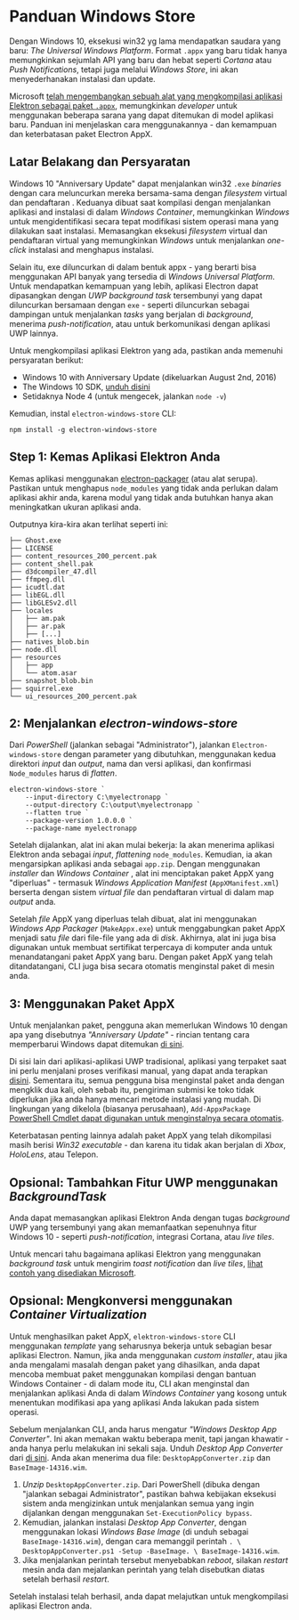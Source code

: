 # Panduan Windows Store

Dengan Windows 10, eksekusi win32 yg lama mendapatkan saudara yang baru: *The
Universal Windows Platform*. Format `.appx` yang baru tidak hanya memungkinkan
sejumlah API yang baru dan hebat seperti *Cortana* atau *Push Notifications*,
tetapi juga melalui *Windows Store*, ini akan menyederhanakan instalasi dan update.

Microsoft [telah mengembangkan sebuah alat yang mengkompilasi aplikasi Elektron sebagai paket `.appx`][electron-windows-store], memungkinkan *developer* untuk menggunakan beberapa
sarana yang dapat ditemukan di model aplikasi baru. Panduan ini menjelaskan cara
menggunakannya - dan kemampuan dan keterbatasan paket Electron AppX.

## Latar Belakang dan Persyaratan

Windows 10 "Anniversary Update" dapat menjalankan win32 `.exe` *binaries* dengan cara
meluncurkan mereka bersama-sama dengan *filesystem* virtual dan pendaftaran . Keduanya
dibuat saat kompilasi dengan menjalankan aplikasi and instalasi di dalam *Windows
Container*, memungkinkan *Windows* untuk mengidentifikasi secara tepat modifikasi
sistem operasi mana yang dilakukan saat instalasi. Memasangkan eksekusi
*filesystem* virtual dan pendaftaran virtual yang memungkinkan *Windows* untuk
menjalankan *one-click* instalasi and menghapus instalasi.

Selain itu, exe diluncurkan di dalam bentuk appx - yang berarti bisa menggunakan
API banyak yang tersedia di *Windows Universal Platform*. Untuk mendapatkan
kemampuan yang lebih, aplikasi Electron dapat dipasangkan dengan *UWP background task*
tersembunyi yang dapat diluncurkan bersamaan dengan `exe` - seperti diluncurkan
sebagai dampingan untuk menjalankan *tasks* yang berjalan di *background*,
menerima *push-notification*, atau untuk berkomunikasi dengan aplikasi UWP lainnya.

Untuk mengkompilasi aplikasi Elektron yang ada, pastikan anda memenuhi
persyaratan berikut:

* Windows 10 with Anniversary Update (dikeluarkan August 2nd, 2016)
* The Windows 10 SDK, [unduh disini][windows-sdk]
* Setidaknya Node 4 (untuk mengecek, jalankan `node -v`)


Kemudian, instal `electron-windows-store` CLI:

```
npm install -g electron-windows-store
```

## Step 1:  Kemas Aplikasi Elektron Anda

Kemas aplikasi menggunakan [electron-packager][electron-packager] (atau alat serupa).
Pastikan untuk menghapus `node_modules` yang tidak anda perlukan dalam aplikasi akhir
anda, karena modul yang tidak anda butuhkan hanya akan meningkatkan ukuran aplikasi anda.

Outputnya kira-kira akan terlihat seperti ini:
```
├── Ghost.exe
├── LICENSE
├── content_resources_200_percent.pak
├── content_shell.pak
├── d3dcompiler_47.dll
├── ffmpeg.dll
├── icudtl.dat
├── libEGL.dll
├── libGLESv2.dll
├── locales
│   ├── am.pak
│   ├── ar.pak
│   ├── [...]
├── natives_blob.bin
├── node.dll
├── resources
│   ├── app
│   └── atom.asar
├── snapshot_blob.bin
├── squirrel.exe
└── ui_resources_200_percent.pak
```


## 2: Menjalankan *electron-windows-store*

Dari *PowerShell* (jalankan sebagai "Administrator"), jalankan
`Electron-windows-store` dengan parameter yang dibutuhkan, menggunakan kedua
direktori *input* dan *output*, nama dan versi aplikasi, dan konfirmasi
`Node_modules` harus di *flatten*.

```
electron-windows-store `
    --input-directory C:\myelectronapp `
    --output-directory C:\output\myelectronapp `
    --flatten true `
    --package-version 1.0.0.0 `
    --package-name myelectronapp
```

Setelah dijalankan, alat ini akan mulai bekerja: Ia akan menerima aplikasi Elektron
anda sebagai *input*, *flattening* `node_modules`. Kemudian, ia akan mengarsipkan
aplikasi anda sebagai `app.zip`. Dengan menggunakan *installer* dan *Windows Container*
, alat ini menciptakan paket AppX yang "diperluas" - termasuk *Windows Application
Manifest* (`AppXManifest.xml`) berserta dengan sistem *virtual file* dan pendaftaran
virtual di dalam map *output* anda.


Setelah *file* AppX yang diperluas telah dibuat, alat ini menggunakan
*Windows App Packager* (`MakeAppx.exe`) untuk menggabungkan paket AppX menjadi satu
*file* dari file-file yang ada di *disk*. Akhirnya, alat ini juga bisa digunakan
untuk membuat sertifikat terpercaya di komputer anda untuk menandatangani paket
AppX yang baru. Dengan paket AppX yang telah ditandatangani, CLI juga bisa
secara otomatis menginstal paket di mesin anda.


## 3: Menggunakan Paket AppX

Untuk menjalankan paket, pengguna akan memerlukan Windows 10 dengan apa
yang disebutnya *"Anniversary Update"* - rincian tentang cara memperbarui Windows
dapat ditemukan [di sini][how-to-update].

Di sisi lain dari aplikasi-aplikasi UWP tradisional, aplikasi yang terpaket saat ini
perlu menjalani proses verifikasi manual, yang dapat anda terapkan
[disini][centennial-campaigns]. Sementara itu, semua pengguna bisa menginstal
paket anda dengan mengklik dua kali, oleh sebab itu, pengiriman submisi ke toko
tidak diperlukan jika anda hanya mencari metode instalasi yang mudah. Di lingkungan
yang dikelola (biasanya perusahaan), `Add-AppxPackage` [PowerShell Cmdlet dapat digunakan untuk menginstalnya secara otomatis][add-appxpackage].

Keterbatasan penting lainnya adalah paket AppX yang telah dikompilasi masih berisi
*Win32 executable* - dan karena itu tidak akan berjalan di *Xbox*, *HoloLens*,
atau Telepon.


## Opsional: Tambahkan Fitur UWP menggunakan *BackgroundTask*

Anda dapat memasangkan aplikasi Elektron Anda dengan tugas *background* UWP yang
tersembunyi yang akan memanfaatkan sepenuhnya fitur Windows 10 - seperti *push-notification*,
integrasi Cortana, atau *live tiles*.

Untuk mencari tahu bagaimana aplikasi Elektron yang menggunakan *background task*
untuk mengirim *toast notification* dan *live tiles*, [lihat contoh yang disediakan Microsoft][background-task].


## Opsional: Mengkonversi menggunakan *Container Virtualization*

Untuk menghasilkan paket AppX, `elektron-windows-store` CLI menggunakan *template*
yang seharusnya bekerja untuk sebagian besar aplikasi Electron. Namun, jika anda
menggunakan *custom installer*, atau jika anda mengalami masalah dengan paket
yang dihasilkan, anda dapat mencoba membuat paket menggunakan kompilasi dengan
bantuan Windows Container - di dalam mode itu, CLI akan menginstal dan menjalankan
aplikasi Anda di dalam *Windows Container* yang kosong untuk menentukan
modifikasi apa yang aplikasi Anda lakukan pada sistem operasi.

Sebelum menjalankan CLI, anda harus mengatur *"Windows Desktop App Converter"*.
Ini akan memakan waktu beberapa menit, tapi jangan khawatir - anda hanya perlu
melakukan ini sekali saja. Unduh *Desktop App Converter* dari [di sini][app-converter].
Anda akan menerima dua file: `DesktopAppConverter.zip` dan` BaseImage-14316.wim`.

1. *Unzip* `DesktopAppConverter.zip`. Dari PowerShell (dibuka dengan
  "jalankan sebagai Administrator", pastikan bahwa kebijakan eksekusi sistem
anda mengizinkan untuk menjalankan semua yang ingin dijalankan dengan menggunakan `Set-ExecutionPolicy bypass`.
2. Kemudian, jalankan instalasi *Desktop App Converter*, dengan menggunakan lokasi
*Windows Base Image* (di unduh sebagai `BaseImage-14316.wim`), dengan cara memanggil
perintah `. \ DesktopAppConverter.ps1 -Setup -BaseImage. \ BaseImage-14316.wim`.
3. Jika menjalankan perintah tersebut menyebabkan *reboot*, silakan *restart*
mesin anda dan mejalankan perintah yang telah disebutkan diatas setelah berhasil
*restart*.

Setelah instalasi telah berhasil, anda dapat melajutkan untuk mengkompilasi
aplikasi Electron anda.

[windows-sdk]: https://developer.microsoft.com/en-us/windows/downloads/windows-10-sdk
[app-converter]: https://www.microsoft.com/en-us/download/details.aspx?id=51691
[add-appxpackage]: https://technet.microsoft.com/en-us/library/hh856048.aspx
[electron-packager]: https://github.com/electron-userland/electron-packager
[electron-windows-store]: https://github.com/catalystcode/electron-windows-store
[background-task]: https://github.com/felixrieseberg/electron-uwp-background
[centennial-campaigns]: https://developer.microsoft.com/en-us/windows/projects/campaigns/desktop-bridge
[how-to-update]: https://blogs.windows.com/windowsexperience/2016/08/02/how-to-get-the-windows-10-anniversary-update
